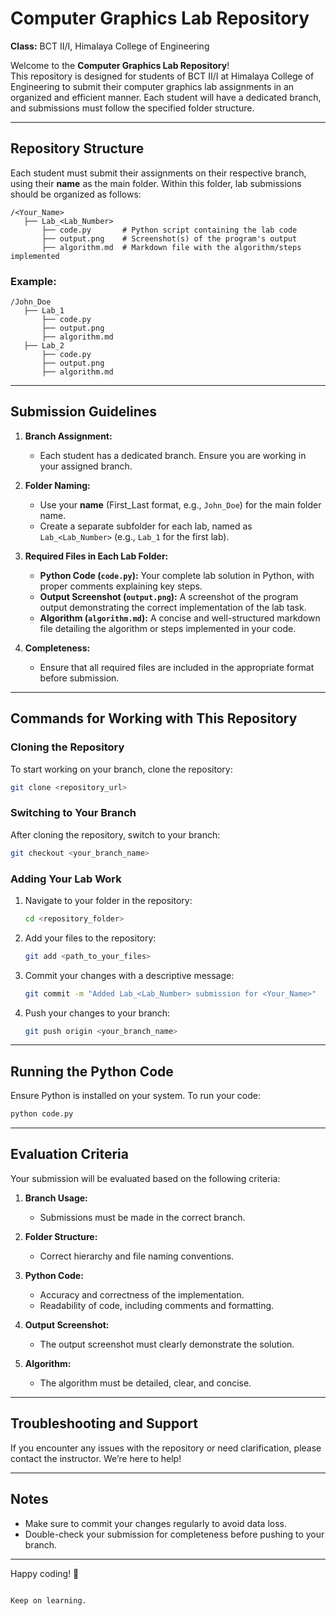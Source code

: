 # Computer Graphics Lab Repository  

**Class:** BCT II/I, Himalaya College of Engineering  

Welcome to the **Computer Graphics Lab Repository**!  
This repository is designed for students of BCT II/I at Himalaya College of Engineering to submit their computer graphics lab assignments in an organized and efficient manner. Each student will have a dedicated branch, and submissions must follow the specified folder structure.

---

## Repository Structure

Each student must submit their assignments on their respective branch, using their **name** as the main folder. Within this folder, lab submissions should be organized as follows:

```
/<Your_Name>
   ├── Lab_<Lab_Number>
       ├── code.py       # Python script containing the lab code
       ├── output.png    # Screenshot(s) of the program's output
       ├── algorithm.md  # Markdown file with the algorithm/steps implemented
```

### Example:

```
/John_Doe
   ├── Lab_1
       ├── code.py
       ├── output.png
       ├── algorithm.md
   ├── Lab_2
       ├── code.py
       ├── output.png
       ├── algorithm.md
```

---

## Submission Guidelines

1. **Branch Assignment:**
   - Each student has a dedicated branch. Ensure you are working in your assigned branch.

2. **Folder Naming:**
   - Use your **name** (First_Last format, e.g., `John_Doe`) for the main folder name.
   - Create a separate subfolder for each lab, named as `Lab_<Lab_Number>` (e.g., `Lab_1` for the first lab).

3. **Required Files in Each Lab Folder:**
   - **Python Code (`code.py`):** Your complete lab solution in Python, with proper comments explaining key steps.
   - **Output Screenshot (`output.png`):** A screenshot of the program output demonstrating the correct implementation of the lab task.
   - **Algorithm (`algorithm.md`):** A concise and well-structured markdown file detailing the algorithm or steps implemented in your code.

4. **Completeness:**
   - Ensure that all required files are included in the appropriate format before submission.

---

## Commands for Working with This Repository

### Cloning the Repository

To start working on your branch, clone the repository:
```bash
git clone <repository_url>
```

### Switching to Your Branch

After cloning the repository, switch to your branch:
```bash
git checkout <your_branch_name>
```

### Adding Your Lab Work

1. Navigate to your folder in the repository:
   ```bash
   cd <repository_folder>
   ```
2. Add your files to the repository:
   ```bash
   git add <path_to_your_files>
   ```
3. Commit your changes with a descriptive message:
   ```bash
   git commit -m "Added Lab_<Lab_Number> submission for <Your_Name>"
   ```
4. Push your changes to your branch:
   ```bash
   git push origin <your_branch_name>
   ```

---

## Running the Python Code

Ensure Python is installed on your system. To run your code:
```bash
python code.py
```

---

## Evaluation Criteria

Your submission will be evaluated based on the following criteria:

1. **Branch Usage:** 
   - Submissions must be made in the correct branch.

2. **Folder Structure:** 
   - Correct hierarchy and file naming conventions.

3. **Python Code:**
   - Accuracy and correctness of the implementation.
   - Readability of code, including comments and formatting.

4. **Output Screenshot:**
   - The output screenshot must clearly demonstrate the solution.

5. **Algorithm:**
   - The algorithm must be detailed, clear, and concise.

---

## Troubleshooting and Support

If you encounter any issues with the repository or need clarification, please contact the instructor. We’re here to help!

---

## Notes

- Make sure to commit your changes regularly to avoid data loss.
- Double-check your submission for completeness before pushing to your branch.

---

Happy coding! 🚀
```

Keep on learning.
